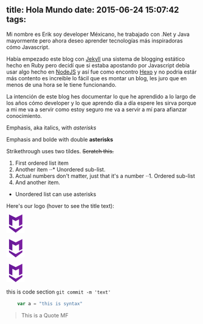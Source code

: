 title: Hola Mundo
date: 2015-06-24 15:07:42
tags:
---

Mi nombre es Erik soy developer Méxicano, he trabajado con .Net y Java mayormente pero ahora deseo aprender tecnologías más inspiradoras cómo Javascript.

Había empezado este blog con [Jekyll](http://jekyllrb.com/) una sistema de blogging estático hecho en Ruby pero decidí que si estaba apostando por Javascript debía usar algo hecho en [NodeJS](https://nodejs.org/) y así fue como encontro [Hexo](https://hexo.io/) y no podria estár más contento es increible lo fácil que es montar un blog, les juro que en menos de una hora se le tiene funcionando.

La intención de este blog hes documentar lo que he aprendido a lo largo de los años cómo developer y lo que aprendo día a día espere les sirva porque a mi me va a servir como estoy seguro me va a servir a mí para afianzar conocimiento.


Emphasis, aka italics, with *asterisks*

Emphasis and bolde with double **asterisks**

Strikethrough uses two tildes. ~~Scratch this.~~


1. First ordered list item
2. Another item
⋅⋅* Unordered sub-list. 
1. Actual numbers don't matter, just that it's a number
⋅⋅1. Ordered sub-list
4. And another item.


* Unordered list can use asterisks


Here's our logo (hover to see the title text):
 
![](https://github.com/adam-p/markdown-here/raw/master/src/common/images/icon48.png "Logo Title Text 1")

![alt Text](https://github.com/adam-p/markdown-here/raw/master/src/common/images/icon48.png "Logo Title Text 2")

 
![Reference-style:][logo]

[logo]: https://github.com/adam-p/markdown-here/raw/master/src/common/images/icon48.png "Logo Title Text 3"

this is code section `git commit -m 'text'`
```javascript
	var a = "this is syntax"
```

> This is a Quote MF


